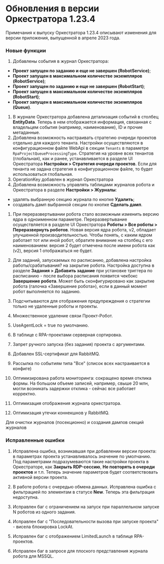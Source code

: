 # Обновления в версии Оркестратора 1.23.4

Примечания к выпуску Оркестратора 1.23.4 описывают изменения для версии приложения, выпущенной в апреле 2023 года.

### Новые функции
1. Добавлены события в журнал Оркестратора:
  * **Проект запущен по заданию и еще не завершен (RobotService)**;
  * **Проект запущен в максимальном количестве экземпляров (RobotService)**;
  * **Проект запущен по заданию и еще не завершен (RobotStart)**;
  * **Проект запущен в максимальном количестве экземпляров (RobotStart)**;
  * **Проект запущен в максимальном количестве экземпляров (Queue)**.
1. В журнале Оркестратора добавлена детализация событий в столбец **EntityData**. Теперь в нем отображается информация, связанная с владельцем события (например, наименование), ID и прочие метаданные. 
1. Добавлена возможность настраивать стратегию очереди проектов отдельно для каждого тенанта. Настройки осуществляются в конфигурационном файле WebApi в секции `Tenants` в параметре `RpaProjectQueueProcessingType`. Стратегия на уровне всех тенантов (глобальная), как и ранее, устанавливается в разделе UI Оркестратора **Настройки > Стратегия очереди проектов**. Если для тенанта не задана стратегия в конфигурационном файле, то будет использоваться глобальная. 
1. OperationKey добавлен в журнал Оркестратора
1. Добавлена возможность управлять таблицами журналов робота и Оркестратора в разделе **Настройки > Журналы**: 
* удалять выбранную секцию журнала по кнопке **Удалить**;
* создавать дамп выбранной секции по кнопке **Сделать дамп**.

1. При переразвертывании робота стало возможным изменить версию ядра в одноименном параметре. Переразвертывание осуществляется в разделе UI Оркестратора **Роботы > Все роботы > Переразвернуть роботов**. Новая версия ядра робота, v2, обладает улучшенной производительностью. Чтобы понять, с каким ядром работает тот или иной робот, обратите внимание на столбец с его наименованием: версия 2 будет отмечена после имени робота как (v2), версия 1 отображаться не будет.
1. Для заданий, запускаемых по расписанию, добавлена настройка работы/срабатывания? на закрытие робота. Настройка доступна в разделе **Задания > Добавить задание** при установке триггера по расписанию - после выбора расписания появится чекбокс **Завершение робота**. Может быть сконфигурировано как закрытие робота (галочка «Завершение робота»), если в данный момент робот выполняется по заданию.


1. Подсчитываются для отображения предупреждения о стратегии только не удаленные роботы и проекты.
1. Множественное удаление связи Проект-Робот.
1. UseAgentLock = true по умолчанию.
1. В таблице с RPA-проектами серверная сортировка.
1. Запрет ручного запуска (без задания) проекта с аргументами.
1. Добавлен SSL-сертификат для RabbitMQ.
1. Рассылка по событиям типа "Все" (список всех настраивается в конфиге)
1. Оптимизирована работа мониторинга: сокращено время отклика формы. На большом объеме записей, например, свыше 20 млн, могли возникать задержки отклика - сейчас все работает корректно.
1. Оптимизация отображения журнала оркестратора.
1. Оптимизация утечки коннекшнов у RabbitMQ.

Для очистки журналов (посекционно) и создания дампов секций журналов 

### Исправленные ошибки
1. Исправлена ошибка, возникавшая при добавлении версии проекта: в параметрах проекта устанавливалось значение по умолчанию. Под параметрами подразумеваются такие настройки проекта в Оркестраторе, как **Закрыть RDP-сессию**, **Не повторять в очереди проектов** и т.п. Теперь значение параметров будет соответствовать активной версии проекта. 


1. В работе робота с очередью обмена данных. Исправлена ошибка с фильтрацией по элементам в статусе **New**. Теперь эта фильтрация недоступна.

1. Исправлен баг с ограничением на запуск при параллельном запуске N роботов из одного задания.
1. Исправлен баг с "Последовательности вызова при запуске проекта" - висела блокировка LockAt.
1. Исправлен баг с отображением LimitedLaunch в таблице RPA-проектов.
1. Исправлен баг в запросе для плоского представления журнала робота для MSSQL.
